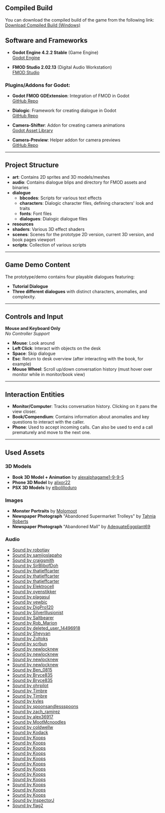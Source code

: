 ## Compiled Build

You can download the compiled build of the game from the following link:  
[Download Compiled Build (Windows)](https://github.com/SchimaDev/HorrorCallcenter/releases/tag/demo)

## Software and Frameworks

- **Godot Engine 4.2.2 Stable** (Game Engine)  
  [Godot Engine](https://godotengine.org/)
  
- **FMOD Studio 2.02.13** (Digital Audio Workstation)  
  [FMOD Studio](https://www.fmod.com/studio)

### Plugins/Addons for Godot:

- **Godot FMOD GDExtension**: Integration of FMOD in Godot  
  [GitHub Repo](https://github.com/utopia-rise/fmod-gdextension)

- **Dialogic**: Framework for creating dialogue in Godot  
  [GitHub Repo](https://github.com/dialogic-godot/dialogic)

- **Camera-Shifter**: Addon for creating camera animations  
  [Godot Asset Library](https://godotengine.org/asset-library/asset/2927)

- **Camera-Preview**: Helper addon for camera previews  
  [GitHub Repo](https://github.com/anthonyec/godot_little_camera_preview)

---

## Project Structure

- **art**: Contains 2D sprites and 3D models/meshes
- **audio**: Contains dialogue blips and directory for FMOD assets and binaries
- **dialogue**
  - **bbcodes**: Scripts for various text effects
  - **characters**: Dialogic character files, defining characters' look and traits
  - **fonts**: Font files
  - **dialogues**: Dialogic dialogue files
- **resources**
- **shaders**: Various 3D effect shaders
- **scenes**: Scenes for the prototype 2D version, current 3D version, and book pages viewport
- **scripts**: Collection of various scripts

---

## Game Demo Content

The prototype/demo contains four playable dialogues featuring:

- **Tutorial Dialogue**
- **Three different dialogues** with distinct characters, anomalies, and complexity.

---

## Controls and Input

**Mouse and Keyboard Only**  
_No Controller Support_

- **Mouse**: Look around
- **Left Click**: Interact with objects on the desk
- **Space**: Skip dialogue
- **Esc**: Return to desk overview (after interacting with the book, for example)
- **Mouse Wheel**: Scroll up/down conversation history (must hover over monitor while in monitor/book view)

---

## Interaction Entities

- **Monitor/Computer**: Tracks conversation history. Clicking on it pans the view closer.
- **Book/Compendium**: Contains information about anomalies and key questions to interact with the caller.
- **Phone**: Used to accept incoming calls. Can also be used to end a call prematurely and move to the next one.

---

## Used Assets

### 3D Models
- **Book 3D Model + Animation** by [alexalphagame1-9-9-5](https://www.cgtrader.com/free-3d-models/furniture/other/model-anim-low-poly-book)
- **Phone 3D Model** by [alixor22](https://www.cgtrader.com/items/4398240/download-page)
- **PSX 3D Models** by [elbolilloduro](https://elbolilloduro.itch.io/paquete-de-modelos-psx-3)

### Images
- **Monster Portraits** by [Molomoot](https://molomoot.itch.io/weird-lil-guys)
- **Newspaper Photograph** "Abandoned Supermarket Trolleys" by [Tahnia Roberts](https://www.tahniaroberts.com/abandoned-shopping-trolleys/)
- **Newspaper Photograph** "Abandoned Mall" by [AdequateEggplant69](https://www.reddit.com/r/blackandwhite/comments/14v45j0/abandoned_mall/)


### Audio
- [Sound by robotjay](https://freesound.org/people/robotjay/sounds/275163/)
- [Sound by samijoslapaho](https://freesound.org/people/samijoslapaho/sounds/463344/)
- [Sound by craigsmith](https://freesound.org/people/craigsmith/sounds/480628/)
- [Sound by SirBlibofDoh](https://freesound.org/people/SirBlibofDoh/sounds/664203/)
- [Sound by thatjeffcarter](https://freesound.org/people/thatjeffcarter/sounds/349858/)
- [Sound by thatjeffcarter](https://freesound.org/people/thatjeffcarter/sounds/349859/)
- [Sound by thatjeffcarter](https://freesound.org/people/thatjeffcarter/sounds/349149/)
- [Sound by Elektrocell](https://freesound.org/people/Elektrocell/sounds/20705/)
- [Sound by oyenstikker](https://freesound.org/people/oyenstikker/sounds/452/)
- [Sound by plagasul](https://freesound.org/people/plagasul/sounds/4096/)
- [Sound by yewbic](https://freesound.org/people/yewbic/sounds/33796/)
- [Sound by DigPro120](https://freesound.org/people/DigPro120/sounds/432653/)
- [Sound by SilverIllusionist](https://freesound.org/people/SilverIllusionist/sounds/671112/)
- [Sound by Saltbearer](https://freesound.org/people/Saltbearer/sounds/477609/)
- [Sound by Rob_Marion](https://freesound.org/people/Rob_Marion/sounds/541997/)
- [Sound by deleted_user_14496918](https://freesound.org/people/deleted_user_14496918/sounds/660435/)
- [Sound by Sheyvan](https://freesound.org/people/Sheyvan/sounds/376542/)
- [Sound by Zoltoks](https://freesound.org/people/Zoltoks/sounds/214352/)
- [Sound by scrbun](https://freesound.org/people/scrbun/sounds/583402/)
- [Sound by newlocknew](https://freesound.org/people/newlocknew/sounds/677414/)
- [Sound by newlocknew](https://freesound.org/people/newlocknew/sounds/628248/)
- [Sound by newlocknew](https://freesound.org/people/newlocknew/sounds/548652/)
- [Sound by newlocknew](https://freesound.org/people/newlocknew/sounds/517288/)
- [Sound by Ben_0815](https://freesound.org/people/Ben_0815/sounds/515798/)
- [Sound by Bryce835](https://freesound.org/people/Bryce835/sounds/479282/)
- [Sound by Bryce835](https://freesound.org/people/Bryce835/sounds/556530/)
- [Sound by ohrpilot](https://freesound.org/people/ohrpilot/sounds/182005/)
- [Sound by Timbre](https://freesound.org/people/Timbre/sounds/403840/)
- [Sound by Timbre](https://freesound.org/people/Timbre/sounds/550328/)
- [Sound by kyles](https://freesound.org/people/kyles/sounds/454090/)
- [Sound by spoonsandlessspoons](https://freesound.org/people/spoonsandlessspoons/sounds/361330/)
- [Sound by zach_ramirez](https://freesound.org/people/zach_ramirez/sounds/572940/)
- [Sound by alex36917](https://freesound.org/people/alex36917/sounds/676348/)
- [Sound by MootMcnoodles](https://freesound.org/people/MootMcnoodles/sounds/444399/)
- [Sound by coldwellw](https://freesound.org/people/coldwellw/sounds/192454/)
- [Sound by Kodack](https://freesound.org/people/Kodack/sounds/256472/)
- [Sound by Koops](https://freesound.org/people/Koops/sounds/20231/)
- [Sound by Koops](https://freesound.org/people/Koops/sounds/20228/)
- [Sound by Koops](https://freesound.org/people/Koops/sounds/20232/)
- [Sound by Koops](https://freesound.org/people/Koops/sounds/20229/)
- [Sound by Koops](https://freesound.org/people/Koops/sounds/20251/)
- [Sound by Koops](https://freesound.org/people/Koops/sounds/20261/)
- [Sound by Koops](https://freesound.org/people/Koops/sounds/20230/)
- [Sound by Koops](https://freesound.org/people/Koops/sounds/20252/)
- [Sound by Koops](https://freesound.org/people/Koops/sounds/20263/)
- [Sound by Koops](https://freesound.org/people/Koops/sounds/20241/)
- [Sound by Koops](https://freesound.org/people/Koops/sounds/20233/)
- [Sound by Koops](https://freesound.org/people/Koops/sounds/20258/)
- [Sound by InspectorJ](https://freesound.org/people/InspectorJ/sounds/416179/)
- [Sound by flag2](https://freesound.org/people/flag2/sounds/63318/)
